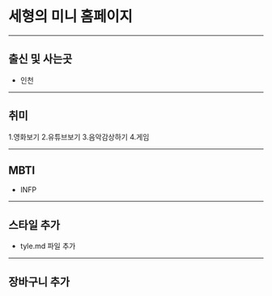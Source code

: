 # 세형의 미니 홈페이지
---
## 출신 및 사는곳
- 인천

---
## 취미
1.영화보기
2.유튜브보기
3.음악감상하기
4.게임

---
## MBTI
- INFP

---
## 스타일 추가
- tyle.md 파일 추가

---
## 장바구니 추가
